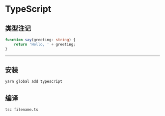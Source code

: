 # TypeScript

## 类型注记

```ts
function say(greeting: string) {
    return 'Hello, ' + greeting;
}
```

---

## 安装

```sh
yarn global add typescript
```

## 编译

```sh
tsc filename.ts
```
